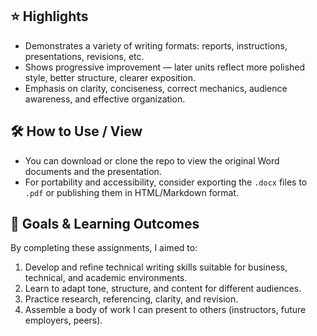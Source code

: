 ## ⭐ Highlights  
- Demonstrates a variety of writing formats: reports, instructions, presentations, revisions, etc.  
- Shows progressive improvement — later units reflect more polished style, better structure, clearer exposition.  
- Emphasis on clarity, conciseness, correct mechanics, audience awareness, and effective organization.

## 🛠 How to Use / View  
- You can download or clone the repo to view the original Word documents and the presentation.  
- For portability and accessibility, consider exporting the `.docx` files to `.pdf` or publishing them in HTML/Markdown format.  

## 🎯 Goals & Learning Outcomes  
By completing these assignments, I aimed to:  
1. Develop and refine technical writing skills suitable for business, technical, and academic environments.  
2. Learn to adapt tone, structure, and content for different audiences.  
3. Practice research, referencing, clarity, and revision.  
4. Assemble a body of work I can present to others (instructors, future employers, peers).
